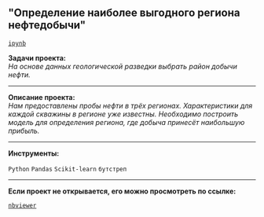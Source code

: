 ## "Определение наиболее выгодного региона нефтедобычи"
[`ipynb`](https://github.com/mike2023-ml/Portfolio/blob/main/Oil%20location/Oil%20location.ipynb)

**Задачи проекта:**  
*На основе данных геологической разведки выбрать район добычи нефти.*

***

**Описание проекта:**  
*Нам предоставлены пробы нефти в трёх регионах. Характеристики для каждой скважины в регионе уже известны. Необходимо построить модель для определения региона, где добыча принесёт наибольшую прибыль.*
    
***
    
**Инструменты:**  

`Python` `Pandas` `Scikit-learn` `бутстреп`

***

**Если проект не открывается, его можно просмотреть по ссылке:**  

[`nbviewer`](https://nbviewer.org/github/mike2023-ml/Portfolio/blob/main/Oil%20location/Oil%20location.ipynb)    
</div>


